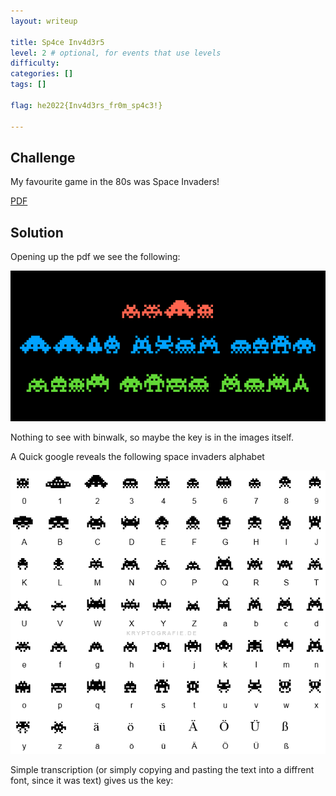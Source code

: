 ```yaml
---
layout: writeup

title: Sp4ce Inv4d3r5
level: 2 # optional, for events that use levels
difficulty:
categories: []
tags: []

flag: he2022{Inv4d3rs_fr0m_sp4c3!}

---
```


## Challenge

My favourite game in the 80s was Space Invaders!

[PDF](writeupfiles/spaceinvaders.pdf)

## Solution

Opening up the pdf we see the following:

![](writeupfiles/spaceinvaders.png)

Nothing to see with binwalk, so maybe the key is in the images itself.

A Quick google reveals the following space invaders alphabet

![](writeupfiles/space-invaders-code.png)

Simple transcription (or simply copying and pasting the text into a diffrent font, since it was text) gives us the key:

